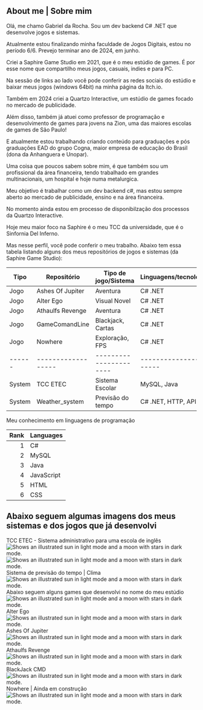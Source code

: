 ## About me | Sobre mim

Olá, me chamo Gabriel da Rocha. Sou um dev backend C# .NET que desenvolve jogos e sistemas.

Atualmente estou finalizando minha faculdade de Jogos Digitais, estou no período 6/6. Prevejo terminar ano de 2024, em junho.

Criei a Saphire Game Studio em 2021, que é o meu estúdio de games. É por esse nome que compartilho meus jogos, casuais, indies e para PC. 

Na sessão de links ao lado você pode conferir as redes sociais do estúdio e baixar meus jogos (windows 64bit) na minha página da Itch.io.

Também em 2024 criei a Quartzo Interactive, um estúdio de games focado no mercado de publicidade.

Além disso, também já atuei como professor de programação e desenvolvimento de games para jovens na Zion, uma das maiores escolas de games de São Paulo!

E atualmente estou trabalhando criando conteúdo para graduações e pós graduações EAD do grupo Cogna, maior empresa de educação do Brasil (dona da Anhanguera e Unopar).

Uma coisa que poucos sabem sobre mim, é que também sou um profissional da área financeira, tendo trabalhado em grandes multinacionais, um hospital e hoje numa metalurgica. 


Meu objetivo é trabalhar como um dev backend c#, mas estou sempre aberto ao mercado de publicidade, ensino e na área financeira.


No momento ainda estou em processo de disponibilzação dos processos da Quartzo Interactive.

Hoje meu maior foco na Saphire é o meu TCC da universidade, que é o Sinfornia Del Inferno. 

Mas nesse perfil, você pode conferir o meu trabalho. Abaixo tem essa tabela listando alguns dos meus repositórios de jogos e sistemas (da Saphire Game Studio):


| Tipo | Repositório      | Tipo de jogo/Sistema | Linguagens/tecnologias| Plataformas | 3D, 2D/Resumo    |
|------|------------------|----------------------|-----------------------|-------------|------------------|
| Jogo | Ashes Of Jupiter | Aventura             | C# .NET               | Windows     | 3D               |
| Jogo | Alter Ego        | Visual Novel         | C# .NET               | Windows     | 2D               |
| Jogo | Athaulfs Revenge | Aventura             | C# .NET               | Windows     | 3D               |
| Jogo | GameComandLine   | Blackjack, Cartas    | C# .NET               | Windows     | Linha de comando |
| Jogo | Nowhere          | Exploração, FPS      | C# .NET               | Windows     | 3D               |
|------|------------------|----------------------|-----------------------|-------------|------------------|
|System| TCC ETEC         | Sistema Escolar      | MySQL, Java           | Windows     |                  | 
|System| Weather_system   | Previsão do tempo    | C# .NET, HTTP, API    | Windows     | Linha de comando/Site |


<summary>Meu conhecimento em linguagens de programação</summary>

| Rank | Languages |
|-----:|-----------|
|     1| C#        |
|     2| MySQL     |
|     3| Java      |
|     4| JavaScript|
|     5| HTML      |
|     6| CSS       |

## Abaixo seguem algumas imagens dos meus sistemas e dos jogos que já desenvolvi


<summary>TCC ETEC - Sistema administrativo para uma escola de inglês</summary>

<picture>
  <source media="(prefers-color-scheme: dark)" srcset="https://github.com/Gabrieladtr/Gabrieladtr/blob/main/Images/Captura%20de%20tela%202023-08-16%20062450.png">
  <source media="(prefers-color-scheme: light)" srcset="https://github.com/Gabrieladtr/Gabrieladtr/blob/main/Images/Captura%20de%20tela%202023-08-16%20062450.png">
  <img alt="Shows an illustrated sun in light mode and a moon with stars in dark mode." srcset="https://github.com/Gabrieladtr/Gabrieladtr/blob/main/Images/Captura%20de%20tela%202023-08-16%20062450.png">
</picture>

<picture>
  <source media="(prefers-color-scheme: dark)" srcset="https://github.com/Gabrieladtr/Gabrieladtr/blob/main/Images/Captura%20de%20tela%202023-08-16%20062525.png">
  <source media="(prefers-color-scheme: light)" srcset="https://github.com/Gabrieladtr/Gabrieladtr/blob/main/Images/Captura%20de%20tela%202023-08-16%20062525.png">
  <img alt="Shows an illustrated sun in light mode and a moon with stars in dark mode." srcset="https://github.com/Gabrieladtr/Gabrieladtr/blob/main/Images/Captura%20de%20tela%202023-08-16%20062525.png">
</picture>

<summary>Sistema de previsão do tempo | Clima</summary>
<picture>
  <source media="(prefers-color-scheme: dark)" srcset="https://github.com/Gabrieladtr/Gabrieladtr/blob/main/Images/TqpID8.png">
  <source media="(prefers-color-scheme: light)" srcset="https://github.com/Gabrieladtr/Gabrieladtr/blob/main/Images/TqpID8.png">
  <img alt="Shows an illustrated sun in light mode and a moon with stars in dark mode." srcset="https://github.com/Gabrieladtr/Gabrieladtr/blob/main/Images/TqpID8.png">
</picture>


<summary>Abaixo seguem alguns games que desenvolvi no nome do meu estúdio</summary>
<picture>
  <source media="(prefers-color-scheme: dark)" srcset="https://github.com/Gabrieladtr/Gabrieladtr/blob/main/Images/Captura%20de%20tela%202023-08-16%20062943.png">
  <source media="(prefers-color-scheme: light)" srcset="https://github.com/Gabrieladtr/Gabrieladtr/blob/main/Images/Captura%20de%20tela%202023-08-16%20062943.png">
  <img alt="Shows an illustrated sun in light mode and a moon with stars in dark mode." srcset="https://github.com/Gabrieladtr/Gabrieladtr/blob/main/Images/Captura%20de%20tela%202023-08-16%20062943.png">
</picture>

<summary>Alter Ego</summary>
<picture>
  <source media="(prefers-color-scheme: dark)" srcset="https://github.com/Gabrieladtr/Gabrieladtr/blob/main/Images/Captura%20de%20tela%202023-08-16%20062959.png">
  <source media="(prefers-color-scheme: light)" srcset="https://github.com/Gabrieladtr/Gabrieladtr/blob/main/Images/Captura%20de%20tela%202023-08-16%20062959.png">
  <img alt="Shows an illustrated sun in light mode and a moon with stars in dark mode." srcset="https://github.com/Gabrieladtr/Gabrieladtr/blob/main/Images/Captura%20de%20tela%202023-08-16%20062959.png">
</picture>

<summary>Ashes Of Jupiter</summary>
<picture>
  <source media="(prefers-color-scheme: dark)" srcset="https://github.com/Gabrieladtr/Gabrieladtr/blob/main/Images/Captura%20de%20tela%202023-08-16%20063026.png">
  <source media="(prefers-color-scheme: light)" srcset="https://github.com/Gabrieladtr/Gabrieladtr/blob/main/Images/Captura%20de%20tela%202023-08-16%20063026.png">
  <img alt="Shows an illustrated sun in light mode and a moon with stars in dark mode." srcset="https://github.com/Gabrieladtr/Gabrieladtr/blob/main/Images/Captura%20de%20tela%202023-08-16%20063026.png">
</picture>

<summary>Athaulfs Revenge</summary>
<picture>
  <source media="(prefers-color-scheme: dark)" srcset="https://github.com/Gabrieladtr/Gabrieladtr/blob/main/Images/Captura%20de%20tela%202023-08-16%20063013.png">
  <source media="(prefers-color-scheme: light)" srcset="https://github.com/Gabrieladtr/Gabrieladtr/blob/main/Images/Captura%20de%20tela%202023-08-16%20063013.png">
  <img alt="Shows an illustrated sun in light mode and a moon with stars in dark mode." srcset="https://github.com/Gabrieladtr/Gabrieladtr/blob/main/Images/Captura%20de%20tela%202023-08-16%20063013.png">
</picture>

<summary>BlackJack CMD</summary>
<picture>
  <source media="(prefers-color-scheme: dark)" srcset="https://github.com/Gabrieladtr/Gabrieladtr/blob/main/Images/w1JwlP.png">
  <source media="(prefers-color-scheme: light)" srcset="https://github.com/Gabrieladtr/Gabrieladtr/blob/main/Images/w1JwlP.png">
  <img alt="Shows an illustrated sun in light mode and a moon with stars in dark mode." srcset="https://github.com/Gabrieladtr/Gabrieladtr/blob/main/Images/w1JwlP.png">
</picture>

<summary>Nowhere | Ainda em construção</summary>
<picture>
  <source media="(prefers-color-scheme: dark)" srcset="https://github.com/Gabrieladtr/Gabrieladtr/blob/main/Images/TqpID8.png">
  <source media="(prefers-color-scheme: light)" srcset="https://github.com/Gabrieladtr/Gabrieladtr/blob/main/Images/TqpID8.png">
  <img alt="Shows an illustrated sun in light mode and a moon with stars in dark mode." srcset="https://github.com/Gabrieladtr/Gabrieladtr/blob/main/Images/TqpID8.png">
</picture>








